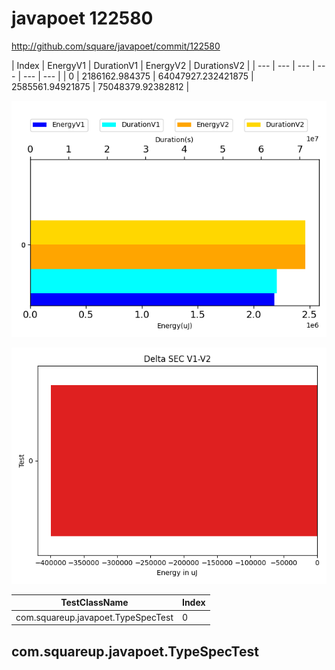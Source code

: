# javapoet 122580


http://github.com/square/javapoet/commit/122580


| Index | EnergyV1 | DurationV1 | EnergyV2 | DurationsV2 |
| --- | --- | --- | --- | --- | --- |
| 0 | 2186162.984375 | 64047927.232421875 | 2585561.94921875 | 75048379.92382812 |

![](./javapoet.png)

![](./javapoet_delta.png)

| TestClassName | Index |
| --- | --- |
| com.squareup.javapoet.TypeSpecTest | 0 |
## com.squareup.javapoet.TypeSpecTest

